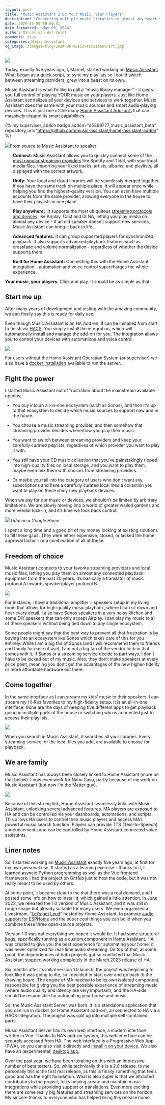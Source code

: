 ```yaml
---
layout: post
title: "Music Assistant 2.0: Your Music, Your Players"
description: "Connecting multiple music libraries to almost any smart speaker."
date: 2024-05-09 00:00:01
date_formatted: "May 09, 2024"
author: Marcel van der Veldt
comments: true
categories: Music-Assistant
og_image: /images/blog/2024-05-music-assistant/art.jpg
---
```

<p><img src='/images/blog/2024-05-music-assistant/art.jpg' class='no-shadow' /></p>

Today, exactly five years ago, I, Marcel, started working on [Music Assistant](https://music-assistant.io/). What began as a quick script, to sync my playlists so I could switch between streaming providers, grew into a beast on its own.

Music Assistant is what I’d like to call a “music library manager” – it gives you full control of playing YOUR music on your players. Just like Home Assistant centralizes all your devices and services to work together, Music Assistant does the same with your music sources and smart audio-playing devices. This is just one of the many [Home Assistant Add-on’s](https://www.home-assistant.io/addons/) that can massively expand its smart capabilities.

{% my supervisor_addon badge addon="d5369777_music_assistant_beta" repository_url="https://github.com/music-assistant/home-assistant-addon" %}

<p class="img"><img src='/images/blog/2024-05-music-assistant/how-it-works.jpg'/>From source to Music Assistant to speaker</p>

<p style="margin-left: 25px;"><b>Connect:</b> Music Assistant allows you to quickly connect some of the <a href="https://music-assistant.io/music-providers/">most popular streaming providers</a> like Spotify and Tidal, with your local media files. Importing your liked tracks, artists, albums, and playlists, all displayed with the correct artwork.</p>

<p style="margin-left: 25px;"><b>Unify:</b> Your local and cloud libraries will be seamlessly merged together. If you have the same track on multiple place, it will appear once while helping you find the highest-quality version. You can even have multiple accounts from the same provider, allowing everyone in the house to have their playlists in one place.</p>

<p style="margin-left: 25px;"><b>Play anywhere:</b>  It supports the most ubiquitous <a href="https://music-assistant.io/player-support/">streaming protocols and devices</a> like Airplay, Cast and DLNA, letting you play media on almost any device - if an old speaker doesn’t support new services, Music Assistant can bring it back to life.</p>

<p style="margin-left: 25px;"><b>Advanced features:</b> It can group supported players for synchronized playback. It also supports advanced playback features such as crossfade and volume normalization - regardless of whether the device supports them. </p>

<p style="margin-left: 25px;"><b>Built for Home Assistant:</b> Connecting this with the Home Assistant integration - automation and voice control supercharges the whole experience.</p>

**Your music, your players.** Click and play. It should be as simple as that.

<!--more-->

Start me up
-----------

After many years of development and testing with the amazing community, we can finally say this is ready for daily use.

Even though Music Assistant is an HA Add-on, it can be installed from start to finish via [HACS](https://hacs.xyz/). You simply install the integration, which will automatically install and manage the add-on for you. The integration allows you to control your devices with automations and voice control.

<p class="img"><img src='/images/blog/2024-05-music-assistant/start-me-up.png'/></p>

For users without the Home Assistant Operation System (or supervisor) we also have a [docker installation](https://music-assistant.io/installation/) available to run the server.

Fight the power
---------------

I started Music Assistant out of frustration about the mainstream available options;

*   You buy into an all-in-one ecosystem (such as Sonos), and then it's up to that ecosystem to decide which music sources to support now and in the future.
    
*   You choose a music streaming provider, and then somehow that streaming provider decides where/how you play their music.
    
*   You want to switch between streaming providers and keep your carefully curated playlists, regardless of which provider you want to play it with.
    
*   You still have your CD music collection that you’ve painstakingly ripped into high-quality files on local storage, and you want to play them, maybe even mix them with choices from streaming providers.
    
*   Or maybe you fall into the category of users who don’t want any subscriptions and have a carefully curated local media collection you want to play on these shiny new playback devices.
    

When we pay for our music or devices, we shouldn’t be limited by arbitrary limitations. We are slowly moving into a world of greater walled gardens and more vendor lock-in, and it’s time we took back control. 

<p class="img"><img src='/images/blog/2024-05-music-assistant/fight-the-power.jpg'/><i>Tidal on a Google Home</i></p>

I spent a long time and a good bit of my money looking at existing solutions to fill these gaps. They were either expensive, closed, or lacked the home approval factor - or a combination of all of these.

Freedom of choice
-----------------

Music Assistant connects to your favorite streaming providers and local music files, letting you play them on almost any connected playback equipment from the past 20 years. It’s basically a translator of music protocol A towards speaker/player protocol B.

<p class="img"><img src='/images/blog/2024-05-music-assistant/freedom-of-choice.png'/></p>

For instance, I have a traditional amplifier + speakers setup in my living room that allows for high-quality music playback, where I can sit down and hear every detail. I also have Sonos speakers in a very noisy kitchen and some DIY speakers that can only accept Airplay. I can play my music to all of these speakers without being tied down to any single ecosystem.

Some people might say that the best way to prevent all that frustration is by buying into an ecosystem like Sonos which takes care of this for you entirely. While I am a big fan of Sonos (and I will recommend them to friends and family for ease of use), I am not a big fan of the vendor lock-in that comes with it. If Sonos or a streaming service decide to part ways, I don’t have to be locked out of my music. Also, they don’t make speakers at every price point, meaning you don’t get the advantages of the new higher-fidelity or more affordable hardware out there.

Come together
-------------

In the same interface as I can stream my kids’ music to their speakers, I can stream my Hi-Res favorites to my high-fidelity setup. It is an all-in-one interface. Gone are the days of needing five different apps to get playback going in multiple parts of the house or switching who is connected just to access their playlists.

<p class="img"><img src='/images/blog/2024-05-music-assistant/come-together.png'/></p>

When you search in Music Assistant, it searches all your libraries. Every streaming service, or the local files you add, are available to choose for playback.

We are family
-------------

Music Assistant has always been closely linked to Home Assistant (more on that below). I now even work for Nabu Casa, partly because of my work on Music Assistant (but now I’m the Matter guy). 

<p class="img"><img src='/images/blog/2024-05-music-assistant/we-are-family.png'/></p>

Because of this strong link, Home Assistant seamlessly links with Music Assistant, unlocking several advanced features. MA players are exposed to HA and can be controlled via your dashboards, automations, and scripts. This allows HA users to control their music players and access MA’s powerful music search function. Players can provide TTS (Text-to-Speech) announcements and can be controlled by Home Assistant connected voice assistants.

Liner notes 
------------

So, I started working on [Music Assistant](https://github.com/music-assistant) exactly five years ago, at first for my own personal use. It started as a learning exercise - thanks to it, I learned asyncio Python programming as well as the Vue frontend framework. I had the project on GitHub just to host the code, but it was not really meant to be used by others.

At some point, it became clear to me that there was a real demand, and I posted some info on how to install it, which gained a little attention. In June 2022, we released the 1.0 version of Music Assistant, and it was still in rough shape but already suitable for many users. We even organized a Livestream, “[Let’s get Loud](https://www.youtube.com/watch?v=SEH-DxOsywg)” hosted by Home Assistant, to promote [audio support for ESPHome](https://esphome.io/components/media_player/i2s_audio.html) and the super cool things you can build when you combine these three open-source projects.

Version 1.0 was not everything we hoped it would be. It had some structural bugs, specifically running as a custom component in Home Assistant. HA was created to give you the best experience for automating your home; it was never optimized for real-time audio streaming. On top of that, at some point, the dependencies of both projects got so conflicted that Music Assistant stopped working completely in the March 2023 release of HA.

Six months after its initial version 1.0 launch, the project was beginning to look like it was going to die, so I decided to start over and go back to the drawing board. The engine of MA needed to be its own isolated component, responsible for giving you the best possible experience of streaming music (where audio quality and latency are very important), and the HA-side should be responsible for automating your house and music.

So, the Music Assistant Server was born. It is a standalone application that you can run in docker (or Home Assistant add-on), all connected to HA via a HACS integration. The project was split up into multiple self-contained parts. 

Music Assistant Server has its own web interface, a modern interface written in Vue. Thanks to HA's add-on system, this web interface can be securely accessed from HA. The web interface is a Progressive Web App (PWA), so you can also visit it directly and [install it on your device](https://support.google.com/chrome/answer/9658361?hl=en-GB&co=GENIE.Platform=Desktop). We also have an (experimental) [desktop app](https://music-assistant.io/companion-app/).

Over the past year, we have been iterating on this with an impressive number of beta testers. So, while technically this is a 2.0 release, to me personally this is the first real release, as this is finally something that feels good and has the right foundation. What is also super is that we attracted contributors to the project, folks helping create and maintain music integrations while providing support or translations. Even more exciting there are some really big features and streaming services on the horizon. My sincere thanks to everyone who has helped bring this release home.